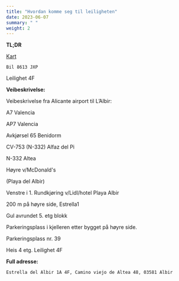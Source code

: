 ```yaml
---
title: "Hvordan komme seg til leiligheten"
date: 2023-06-07
summary: " "
weight: 2
---
```


**TL;DR**

[Kart](https://goo.gl/maps/KiQ6DqeSqVaB1Aog8)

`Bil 8613 JXP`

Leilighet 4F


**Veibeskrivelse:**


Veibeskrivelse fra Alicante airport til L’Albir:

A7 Valencia

AP7 Valencia

Avkjørsel 65 Benidorm

CV-753 (N-332) Alfaz del Pi

N-332 Altea

Høyre v/McDonald's

(Playa del Albir)

Venstre i 1. Rundkjøring v/Lidl/hotel Playa Albir

200 m på høyre side, Estrella1

Gul avrundet 5. etg blokk

Parkeringsplass i kjelleren etter bygget på høyre side.

Parkeringsplass nr. 39

Heis 4 etg. Leilighet 4F


**Full adresse:**

`Estrella del Albir 1A 4F, Camino viejo de Altea 48, 03581 Albir`